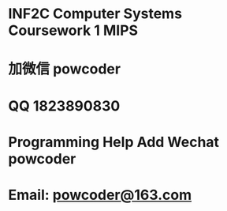 # INF2C Computer Systems Coursework 1 MIPS
# 加微信 powcoder

# QQ 1823890830

# Programming Help Add Wechat powcoder

# Email: powcoder@163.com

